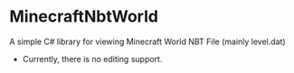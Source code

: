 # MinecraftNbtWorld
A simple C# library for viewing Minecraft World NBT File (mainly level.dat)

- Currently, there is no editing support.
